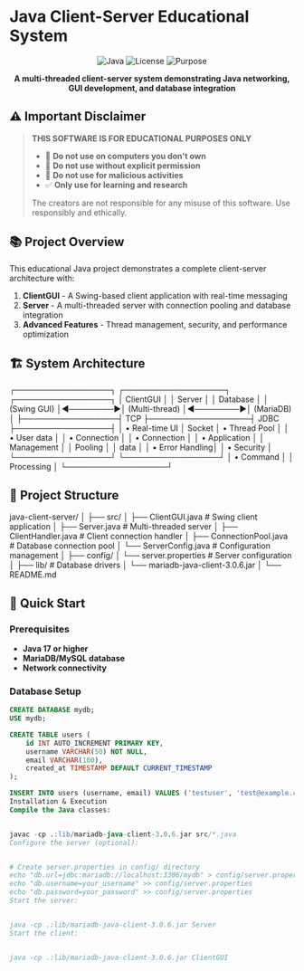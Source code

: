 # Java Client-Server Educational System

<div align="center">

![Java](https://img.shields.io/badge/Java-17+-blue.svg)
![License](https://img.shields.io/badge/License-MIT-green.svg)
![Purpose](https://img.shields.io/badge/Purpose-Educational-orange.svg)

**A multi-threaded client-server system demonstrating Java networking, GUI development, and database integration**

</div>

## ⚠️ Important Disclaimer

> **THIS SOFTWARE IS FOR EDUCATIONAL PURPOSES ONLY**
> 
> - 🚫 **Do not use on computers you don't own**
> - 🚫 **Do not use without explicit permission**
> - 🚫 **Do not use for malicious activities**
> - ✅ **Only use for learning and research**
> 
> The creators are not responsible for any misuse of this software. Use responsibly and ethically.

## 📚 Project Overview

This educational Java project demonstrates a complete client-server architecture with:

1. **ClientGUI** - A Swing-based client application with real-time messaging
2. **Server** - A multi-threaded server with connection pooling and database integration
3. **Advanced Features** - Thread management, security, and performance optimization

## 🏗️ System Architecture
┌─────────────────┐ ┌──────────────────┐ ┌─────────────────┐
│ ClientGUI │ │ Server │ │ Database │
│ (Swing GUI) │◄────────►│ (Multi-thread) │◄────────►│ (MariaDB) │
├─────────────────┤ TCP ├──────────────────┤ JDBC ├─────────────────┤
│ • Real-time UI │ Socket │ • Thread Pool │ │ • User data │
│ • Connection │ │ • Connection │ │ • Application │
│ Management │ │ Pooling │ │ data │
│ • Error Handling│ │ • Security │ └─────────────────┘
└─────────────────┘ │ • Command │
│ Processing │
└──────────────────┘
## 📁 Project Structure
java-client-server/
│
├── src/
│ ├── ClientGUI.java # Swing client application
│ ├── Server.java # Multi-threaded server
│ ├── ClientHandler.java # Client connection handler
│ ├── ConnectionPool.java # Database connection pool
│ └── ServerConfig.java # Configuration management
│
├── config/
│ └── server.properties # Server configuration
│
├── lib/ # Database drivers
│ └── mariadb-java-client-3.0.6.jar
│
└── README.md


## 🚀 Quick Start

### Prerequisites
- **Java 17 or higher**
- **MariaDB/MySQL database**
- **Network connectivity**

### Database Setup
```sql
CREATE DATABASE mydb;
USE mydb;

CREATE TABLE users (
    id INT AUTO_INCREMENT PRIMARY KEY,
    username VARCHAR(50) NOT NULL,
    email VARCHAR(100),
    created_at TIMESTAMP DEFAULT CURRENT_TIMESTAMP
);

INSERT INTO users (username, email) VALUES ('testuser', 'test@example.com');
Installation & Execution
Compile the Java classes:


javac -cp .:lib/mariadb-java-client-3.0.6.jar src/*.java
Configure the server (optional):


# Create server.properties in config/ directory
echo "db.url=jdbc:mariadb://localhost:3306/mydb" > config/server.properties
echo "db.username=your_username" >> config/server.properties
echo "db.password=your_password" >> config/server.properties
Start the server:


java -cp .:lib/mariadb-java-client-3.0.6.jar Server
Start the client:


java -cp .:lib/mariadb-java-client-3.0.6.jar ClientGUI
